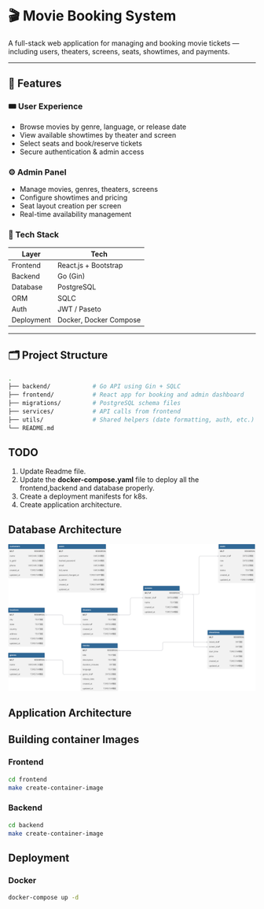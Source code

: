 # 🎬 Movie Booking System

A full-stack web application for managing and booking movie tickets — including users, theaters, screens, seats, showtimes, and payments.

---

## 🚀 Features

### 🎟 User Experience

- Browse movies by genre, language, or release date
- View available showtimes by theater and screen
- Select seats and book/reserve tickets
- Secure authentication & admin access

### ⚙️ Admin Panel

- Manage movies, genres, theaters, screens
- Configure showtimes and pricing
- Seat layout creation per screen
- Real-time availability management

### 🧩 Tech Stack

| Layer      | Tech                   |
| ---------- | ---------------------- |
| Frontend   | React.js + Bootstrap   |
| Backend    | Go (Gin)               |
| Database   | PostgreSQL             |
| ORM        | SQLC                   |
| Auth       | JWT / Paseto           |
| Deployment | Docker, Docker Compose |

---

## 🗂 Project Structure

```sh
.
├── backend/            # Go API using Gin + SQLC
├── frontend/           # React app for booking and admin dashboard
├── migrations/         # PostgreSQL schema files
├── services/           # API calls from frontend
├── utils/              # Shared helpers (date formatting, auth, etc.)
└── README.md
```

## TODO

1. Update Readme file.
2. Update the **docker-compose.yaml** file to deploy all the frontend,backend and database properly.
3. Create a deployment manifests for k8s.
4. Create application architecture.

## Database Architecture

![DB Architecture](backend/go/MoviesBookingSystem.svg)

## Application Architecture

## Building container Images

### Frontend

```bash
cd frontend
make create-container-image
```

### Backend

```bash
cd backend
make create-container-image
```

## Deployment

### Docker

```bash
docker-compose up -d
```

